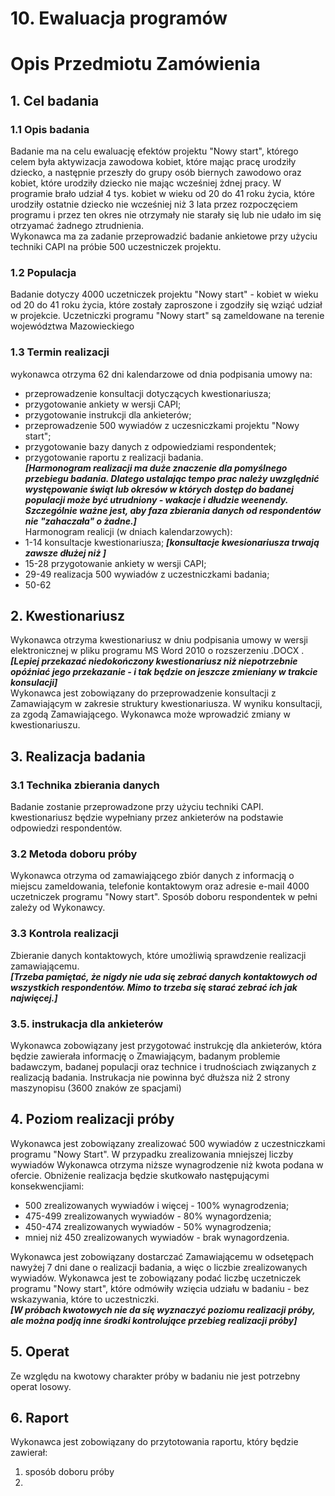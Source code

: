 # 10. Ewaluacja programów
  

# Opis Przedmiotu Zamówienia
## 1. Cel badania    
### 1.1 Opis badania    
Badanie ma na celu ewaluację efektów projektu "Nowy start", którego celem była aktywizacja zawodowa kobiet, które mając pracę urodziły dziecko, a następnie przeszły do grupy osób biernych zawodowo oraz kobiet, które urodziły dziecko nie mając wcześniej żdnej pracy. W programie brało udział 4 tys. kobiet w wieku od 20 do 41 roku życia, które urodziły ostatnie dziecko nie wcześniej niż 3 lata przez rozpoczęciem programu i przez ten okres nie otrzymały nie starały się lub nie udało im się otrzyamać żadnego ztrudnienia.     
Wykonawca ma za zadanie przeprowadzić badanie ankietowe przy użyciu techniki CAPI na próbie 500 uczestniczek projektu.      
### 1.2 Populacja
Badanie dotyczy 4000 uczetniczek projektu "Nowy start" - kobiet w wieku od 20 do 41 roku życia, które zostały zaproszone i zgodziły się wziąć udział w projekcie. Uczetniczki programu "Nowy start" są zameldowane na terenie województwa Mazowieckiego      
### 1.3 Termin realizacji     
wykonawca otrzyma 62 dni kalendarzowe od dnia podpisania umowy na:
  * przeprowadzenie konsultacji dotyczących kwestionariusza;     
  * przygotowanie ankiety w wersji CAPI;     
  * przygotowanie instrukcji dla ankieterów;
  * przeprowadzenie 500 wywiadów z uczesniczkami projektu "Nowy start";     
  * przygotowanie bazy danych z odpowiedziami respondentek;     
  * przygotowanie raportu z realizacji badania.     
__*[Harmonogram realizacji ma duże znaczenie dla pomyślnego przebiegu badania. Dlatego ustalając tempo prac należy uwzględnić występowanie świąt lub okresów w których dostęp do badanej populacji może być utrudniony - wakacje i dłudzie weenendy. Szczególnie ważne jest, aby faza zbierania danych od respondentów nie "zahaczała" o żadne.]*__     
Harmonogram realicji (w dniach kalendarzowych):     
  * 1-14 konsultacje kwestionariusza; __*[konsultacje kwesionariusza trwają zawsze dłużej niż ]*__
  * 15-28 przygotowanie ankiety w wersji CAPI;
  * 29-49 realizacja 500 wywiadów z uczestniczkami badania;
  * 50-62     

## 2. Kwestionariusz      
Wykonawca otrzyma kwestionariusz w dniu podpisania umowy w wersji elektronicznej w pliku programu MS Word 2010 o rozszerzeniu .DOCX .    
__*[Lepiej przekazać niedokończony kwestionariusz niż niepotrzebnie opóźniać jego przekazanie - i tak będzie on jeszcze zmieniany w trakcie konsulacji]*__      
Wykonawca jest zobowiązany do przeprowadzenie konsultacji z Zamawiającym w zakresie struktury kwestionariusza. W wyniku konsultacji, za zgodą Zamawiającego. Wykonawca może wprowadzić zmiany w kwestionariuszu.    

## 3. Realizacja badania       
### 3.1 Technika zbierania danych     
Badanie zostanie przeprowadzone przy użyciu techniki CAPI. kwestionariusz będzie wypełniany przez ankieterów na podstawie odpowiedzi respondentów. 
### 3.2 Metoda doboru próby     
Wykonawca otrzyma od zamawiającego zbiór danych z informacją o miejscu zameldowania, telefonie kontaktowym oraz adresie e-mail 4000 uczetniczek programu "Nowy start". Sposób doboru respondentek w pełni zależy od Wykonawcy.
### 3.3 Kontrola realizacji        
Zbieranie danych kontaktowych, które umożliwią sprawdzenie realizacji zamawiającemu.    
__*[Trzeba pamiętać, że nigdy nie uda się zebrać danych kontaktowych od wszystkich respondentów. Mimo to trzeba się starać zebrać ich jak najwięcej.]*__    
### 3.5. instrukacja dla ankieterów    
Wykonawca zobowiązany jest przygotować instrukcję dla ankieterów, która będzie zawierała informację o Zmawiającym, badanym problemie badawczym, badanej populacji oraz technice i trudnościach związanych z realizacją badania. Instrukacja nie powinna być dłuższa niż 2 strony maszynopisu (3600 znaków ze spacjami)

## 4. Poziom realizacji próby     
Wykonawca jest zobowiązany zrealizować 500 wywiadów z uczestniczkami programu "Nowy Start". W przypadku zrealizowania mniejszej liczby wywiadów Wykonawca otrzyma niższe wynagrodzenie niż kwota podana w ofercie. Obniżenie realizacja będzie skutkowało następującymi konsekwencjiami:     

* 500 zrealizowanych wywiadów i więcej - 100% wynagrodzenia;     
* 475-499 zrealizowanych wywiadów - 80% wynagordzenia;     
* 450-474 zrealizowanych wywiadów - 50% wynagrodzenia;      
* mniej niż 450 zrealizowanych wywiadów - brak wynagordzenia.    

Wykonawca jest zobowiązany dostarczać Zamawiającemu w odsetępach nawyżej 7 dni dane o realizacji badania, a więc o liczbie zrealizowanych wywiadów. Wykonawca jest te zobowiązany podać liczbę uczetniczek programu "Nowy start", które odmówiły wzięcia udziału w badaniu - bez wskazywania, które to uczestniczki.     
__*[W próbach kwotowych nie da się wyznaczyć poziomu realizacji próby, ale można podją inne środki kontrolujące przebieg realizacji próby]*__           
## 5. Operat       
Ze względu na kwotowy charakter próby w badaniu nie jest potrzebny operat losowy.     
## 6. Raport       
Wykonawca jest zobowiązany do przytotowania raportu, który będzie zawierał:     
  1.  sposób doboru próby
  2.  
  

